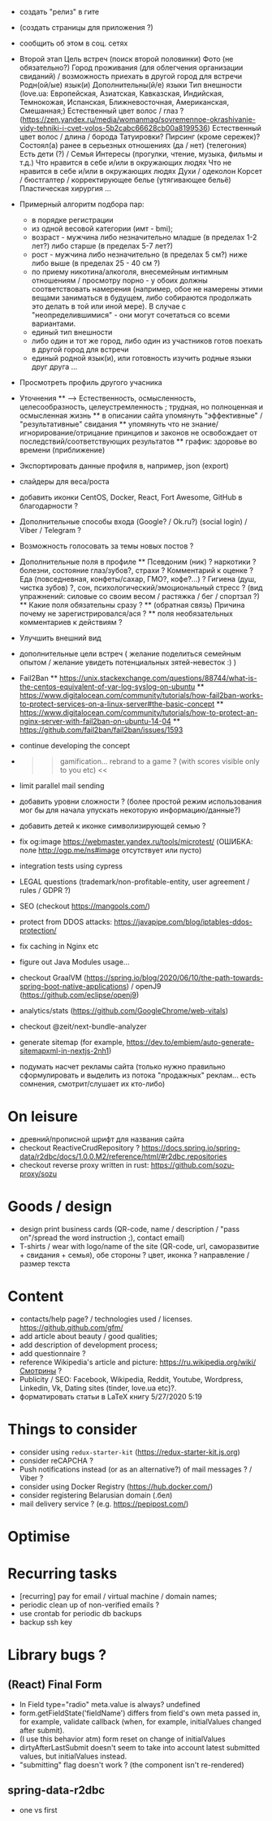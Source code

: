* создать "релиз" в гите
* (создать страницы для приложения ?)
* сообщить об этом в соц. сетях

* Второй этап
    Цель встреч (поиск второй половинки)
    Фото (не обязательно?)
    Город проживания (для облегчения организации свиданий) / возможность приехать в другой город для встречи
    Родн(ой/ые) язык(и)
    Дополнительны(й/е) языки
    Тип внешности (love.ua: Европейская, Азиатская, Кавказская, Индийская, Темнокожая, Испанская, Ближневосточная, Американская, Смешанная;)
    Естественный цвет волос / глаз ? (https://zen.yandex.ru/media/womanmag/sovremennoe-okrashivanie-vidy-tehniki-i-cvet-volos-5b2cabc66628cb00a8199536)
    Естественный цвет волос / длина / борода
    Татуировки? Пирсинг (кроме сережек)?
    Состоял(а) ранее в серьезных отношениях (да / нет) (телегония)
    Есть дети (?) / Семья
    Интересы (прогулки, чтение, музыка, фильмы и т.д.)
    Что нравится в себе и/или в окружающих людях
    Что не нравится в себе и/или в окружающих людях
    Духи / одеколон
    Корсет / бюстгалтер / корректирующее белье (утягивающее бельё)
    Пластическая хирургия
    ...
* Примерный алгоритм подбора пар:
    * в порядке регистрации
    * из одной весовой категории (имт - bmi);
    * возраст - мужчина либо незначительно младше (в пределах 1-2 лет?) либо старше (в пределах 5-7 лет?)
    * рост - мужчина либо незначительно (в пределах 5 см?) ниже либо выше (в пределах 25 - 40 см ?)
    * по приему никотина/алкоголя, внесемейным интимным отношениям / просмотру порно - у обоих должны соответствовать намерения (например, обое не намерены этими вещами заниматься в будущем, либо собираются продолжать это делать в той или иной мере). В случае с "неопределившимися" - они могут сочетаться со всеми вариантами.
    * единый тип внешности
    * либо один и тот же город, либо один из участников готов поехать в другой город для встречи
    * единый родной язык(и), или готовность изучить родные языки друг друга
    ...
* Просмотреть профиль другого учасника

* Уточнения
    ** --> Естественность, осмысленность, целесообразность, целеустремленность ; трудная, но полноценная и осмысленная жизнь
    ** в описании сайта упомянуть "эффективные" / "результативные" свидания
    ** упомянуть что не знание/игнорирование/отрицание принципов и законов не освобождает от последствий/соответствующих результатов
    ** график: здоровье во времени (приближение)
* Экспортировать данные профиля в, например, json (export)
* слайдеры для веса/роста
* добавить иконки CentOS, Docker, React, Fort Awesome, GitHub в благодарности ?
* Дополнительные способы входа  (Google? / Ok.ru?) (social login) / Viber / Telegram ?
* Возможность голосовать за темы новых постов ?
* Дополнительные поля в профиле
    ** Псевдоним (ник) ? наркотики ? болезни, состояние глаз/зубов?, страхи ? Комментарий к оценке ? Еда (повседневная, конфеты/сахар, ГМО?, кофе?...) ? Гигиена (душ, чистка зубов) ?, сон, психологический/эмоциональный стресс ? (вид упражнений: силовые со своим весом / растяжка / бег / спортзал ?)
    ** Какие поля обязательны сразу ?
    ** (обратная связь) Причина почему не зарегистрировался/ася ?
    ** поля необязательных комментариев к действиям ?
* Улучшить внешний вид
* дополнительные цели встреч ( желание поделиться семейным опытом / желание увидеть потенциальных зятей-невесток :) )
* Fail2Ban
    ** https://unix.stackexchange.com/questions/88744/what-is-the-centos-equivalent-of-var-log-syslog-on-ubuntu
    ** https://www.digitalocean.com/community/tutorials/how-fail2ban-works-to-protect-services-on-a-linux-server#the-basic-concept
    ** https://www.digitalocean.com/community/tutorials/how-to-protect-an-nginx-server-with-fail2ban-on-ubuntu-14-04
    ** https://github.com/fail2ban/fail2ban/issues/1593

* continue developing the concept
* >> gamification... rebrand to a game ? (with scores visible only to you etc) <<
* limit parallel mail sending
* добавить уровни сложности ? (более простой режим использования мог бы для начала упускать некоторую информацию/данные?)
* добавить детей к иконке символизирующей семью ?

* fix og:image https://webmaster.yandex.ru/tools/microtest/ (ОШИБКА: поле http://ogp.me/ns#image отсутствует или пусто)
* integration tests using cypress

* LEGAL questions (trademark/non-profitable-entity, user agreement / rules / GDPR ?)

* SEO (checkout https://mangools.com/)
* protect from DDOS attacks: https://javapipe.com/blog/iptables-ddos-protection/
* fix caching in Nginx etc
* figure out Java Modules usage...
* checkout GraalVM (https://spring.io/blog/2020/06/10/the-path-towards-spring-boot-native-applications) / openJ9 (https://github.com/eclipse/openj9)
* analytics/stats (https://github.com/GoogleChrome/web-vitals)
* checkout @zeit/next-bundle-analyzer
* generate sitemap (for example, https://dev.to/embiem/auto-generate-sitemapxml-in-nextjs-2nh1)
* подумать насчет рекламы сайта (только нужно правильно сформулировать и выделить из потока "продажных" реклам... есть сомнения, смотрит/слушает их кто-либо)

# On leisure
* древний/прописной шрифт для названия сайта
* checkout ReactiveCrudRepository ? https://docs.spring.io/spring-data/r2dbc/docs/1.0.0.M2/reference/html/#r2dbc.repositories
* checkout reverse proxy written in rust: https://github.com/sozu-proxy/sozu


# Goods / design
* design print business cards (QR-code, name / description / "pass on"/spread the word instruction ;), contact email)
* T-shirts / wear with logo/name of the site (QR-code, url, саморазвитие + свидания + семья), обе стороны ? цвет, иконка ? направление / размер текста

# Content
* contacts/help page? / technologies used / licenses. https://github.github.com/gfm/
* add article about beauty / good qualities;
* add description of development process;
* add questionnaire ?
* reference Wikipedia's article and picture: https://ru.wikipedia.org/wiki/Смотрины ?
* Publicity / SEO: Facebook, Wikipedia, Reddit, Youtube, Wordpress, Linkedin, Vk, Dating sites (tinder, love.ua etc)?.
* форматировать статьи в LaTeX книгу 5/27/2020 5:19

# Things to consider
* consider using `redux-starter-kit` (https://redux-starter-kit.js.org)
* consider reCAPCHA ?
* Push notifications instead (or as an alternative?) of mail messages ? / Viber ?
* consider using Docker Registry (https://hub.docker.com/)
* consider registering Belarusian domain (.бел)
* mail delivery service ? (e.g. https://pepipost.com/)

# Optimise

# Recurring tasks
* [recurring] pay for email / virtual machine / domain names;
* periodic clean up of non-verified emails ?
* use crontab for periodic db backups
* backup ssh key


# Library bugs ?
## (React) Final Form
* In Field type="radio" meta.value is always? undefined
* form.getFieldState('fieldName') differs from field's own meta passed in, for example, validate callback (when, for example, initialValues changed after submit).
* (I use this behavior atm) form reset on change of initialValues
* dirtyAfterLastSubmit doesn't seem to take into account latest submitted values, but initialValues instead.
* "submitting" flag doesn't work ? (the component isn't re-rendered)
## spring-data-r2dbc
* one vs first